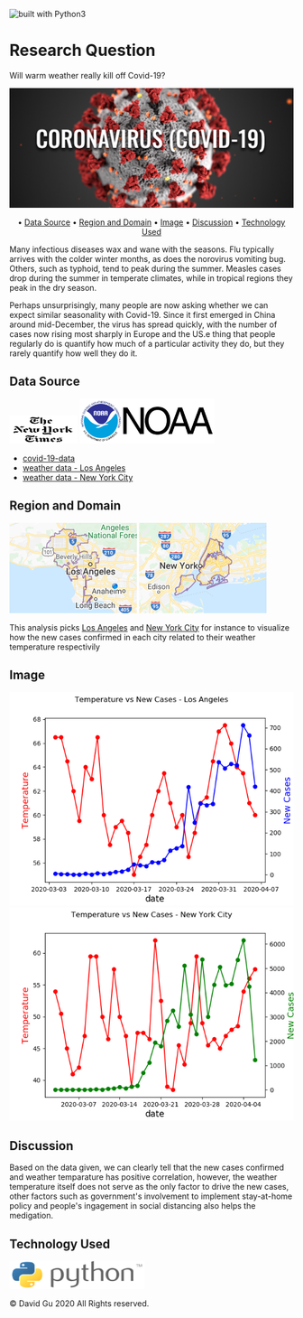  ![built with Python3](https://img.shields.io/badge/built%20with-Python3-blue.svg)

# Research Question
Will warm weather really kill off Covid-19?

![alt text](https://raw.githubusercontent.com/david880110/Will-warm-weather-really-kill-off-Covid-19/master/img/CoronaVirusHeader-Final-3.jpg)

<p align="center">
  • <a href="#Data Source">Data Source</a>
  • <a href="#Region and Domain">Region and Domain</a>
  • <a href="#Image">Image</a>  
  • <a href="#Discussion">Discussion</a>
  • <a href="#technology-Used">Technology Used</a>
</p>

Many infectious diseases wax and wane with the seasons. Flu typically arrives with the colder winter months, as does the norovirus vomiting bug. Others, such as typhoid, tend to peak during the summer. Measles cases drop during the summer in temperate climates, while in tropical regions they peak in the dry season.

Perhaps unsurprisingly, many people are now asking whether we can expect similar seasonality with Covid-19. Since it first emerged in China around mid-December, the virus has spread quickly, with the number of cases now rising most sharply in Europe and the US.e thing that people regularly do is quantify how much of a particular activity they do, but they rarely quantify how well they do it. 

## Data Source

<img src="https://raw.githubusercontent.com/david880110/Will-warm-weather-really-kill-off-Covid-19/master/img/new%20york%20times%20logo.png" width="120" height="50"/>

<img src="https://raw.githubusercontent.com/david880110/Will-warm-weather-really-kill-off-Covid-19/master/img/NOAA_logo.png" width="240" height="80"/>

* [covid-19-data](https://github.com/nytimes/covid-19-data)
* [weather data - Los Angeles](https://w2.weather.gov/climate/xmacis.php?wfo=lox)
* [weather data - New York City](https://w2.weather.gov/climate/index.php?wfo=okx)

## Region and Domain
![alt text](https://raw.githubusercontent.com/david880110/Will-warm-weather-really-kill-off-Covid-19/master/img/googlemap-los%20angeles.png)
![alt text](https://raw.githubusercontent.com/david880110/Will-warm-weather-really-kill-off-Covid-19/master/img/googlemap-new%20york.png)

This analysis picks [Los Angeles](https://en.wikipedia.org/wiki/Los_Angeles) and [New York City](https://en.wikipedia.org/wiki/New_York_City) for instance to visualize how the new cases confirmed in each city related to their weather temperature respectivily

## Image 
![alt text](https://raw.githubusercontent.com/david880110/Will-warm-weather-really-kill-off-Covid-19/master/la.png)
![alt text](https://raw.githubusercontent.com/david880110/Will-warm-weather-really-kill-off-Covid-19/master/nyc.png)

## Discussion
Based on the data given, we can clearly tell that the new cases confirmed and weather temparature has positive correlation, however, the weather temperature itself does not serve as the only factor to drive the new cases, other factors such as government's involvement to implement stay-at-home policy and people's ingagement in social distancing also helps the medigation.

## Technology Used

<img src="https://raw.githubusercontent.com/david880110/tech-logo/master/python%20logo.png" width="240" height="50"/>

© David Gu 2020 All Rights reserved.

